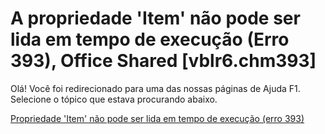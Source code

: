 
# A propriedade 'Item' não pode ser lida em tempo de execução (Erro 393), Office Shared [vblr6.chm393]

Olá! Você foi redirecionado para uma das nossas páginas de Ajuda F1. Selecione o tópico que estava procurando abaixo.

[Propriedade 'Item' não pode ser lida em tempo de execução (erro 393)](http://msdn.microsoft.com/library/80b33869-c3a3-9f3f-57e4-076b81b31a66%28Office.15%29.aspx)
